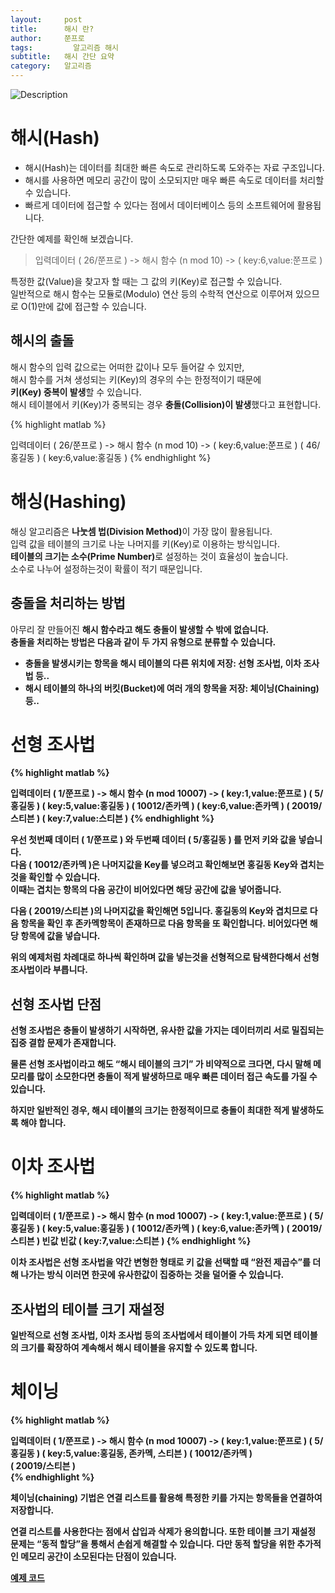 ```yaml
---
layout:     post
title:      해시 란?
author:     쭌프로
tags: 		  알고리즘 해시
subtitle:   해시 간단 요약
category:   알고리즘
---
```

<!-- Start Writing Below in Markdown -->


![Description](https://alalstjr.github.io/jjunpro.github.io/img/ag-bg.png)

# 해시(Hash)

  - 해시(Hash)는 데이터를 최대한 빠른 속도로 관리하도록 도와주는 자료 구조입니다. <br/>
  - 해시를 사용하면 메모리 공간이 많이 소모되지만 매우 빠른 속도로 데이터를 처리할 수 있습니다. <br/>
  - 빠르게 데이터에 접근할 수 있다는 점에서 데이터베이스 등의 소프트웨어에 활용됩니다.
  
간단한 예제를 확인해 보겠습니다.

> 입력데이터 ( 26/쭌프로 ) -> 해시 함수 (n mod 10) -> ( key:6,value:쭌프로 )

특정한 값(Value)을 찾고자 할 때는 그 값의 키(Key)로 접근할 수 있습니다. <br/>
일반적으로 해시 함수는 모듈로(Modulo) 연산 등의 수학적 연산으로 이루어져 있으므로 O(1)만에 값에 접근할 수 있습니다.

## 해시의 출돌

해시 함수의 입력 값으로는 어떠한 값이나 모두 들어갈 수 있지만, <br/>
해시 함수를 거쳐 생성되는 키(Key)의 경우의 수는 한정적이기 때문에 <br/>
<b>키(Key) 중복이 발생</b>할 수 있습니다. <br/>
해시 테이블에서 키(Key)가 중복되는 경우 <b>충돌(Collision)이 발생</b>했다고 표현합니다.

{% highlight matlab %}

  입력데이터 
  ( 26/쭌프로 ) -> 해시 함수 (n mod 10) -> ( key:6,value:쭌프로 )
  ( 46/홍길동 )                           ( key:6,value:홍길동 )
{% endhighlight %}

# 해싱(Hashing)

해싱 알고리즘은 <b>나눗셈 법(Division Method)</b>이 가장 많이 활용됩니다. <br/>
입력 값을 테이블의 크기로 나눈 나머지를 키(Key)로 이용하는 방식입니다. <br/>
<b>테이블의 크기는 소수(Prime Number)</b>로 설정하는 것이 효율성이 높습니다. <br/>
소수로 나누어 설정하는것이 확률이 적기 때문입니다.

## 충돌을 처리하는 방법

아무리 잘 만들어진 <b>해시 함수라고 해도 충돌이 발생할 수 밖에<b/> 없습니다. <br/>
충돌을 처리하는 방법은 다음과 같이 두 가지 유형으로 분류할 수 있습니다.
  
  - 충돌을 발생시키는 항목을 해시 <b>테이블의 다른 위치</b>에 저장: 선형 조사법, 이차 조사법 등..
  - 해시 테이블의 하나의 버킷(Bucket)에 <b>여러 개의 항목을 저장</b>: 체이닝(Chaining)등..

# 선형 조사법

{% highlight matlab %}

  입력데이터 
  ( 1/쭌프로 ) -> 해시 함수 (n mod 10007) -> ( key:1,value:쭌프로 )
  ( 5/홍길동 )                              ( key:5,value:홍길동 )
  ( 10012/존카멕 )                          ( key:6,value:존카멕 )
  ( 20019/스티븐 )                          ( key:7,value:스티븐 )
{% endhighlight %}

우선 첫번째 데이터 ( 1/쭌프로 ) 와 두번째 데이터 ( 5/홍길동 ) 를 먼저 키와 값을 넣습니다. <br/>
다음 ( 10012/존카멕 )은 나머지값을 Key를 넣으려고 확인해보면 홍길동 Key와 겹치는 것을 확인할 수 있습니다. <br/>
이때는 겹치는 항목의 다음 공간이 비어있다면 해당 공간에 값을 넣어줍니다.

다음 ( 20019/스티븐 )의 나머지값을 확인해면 5입니다.
홍길동의 Key와 겹치므로 다음 항목을 확인 후 존카멕항목이 존재하므로
다음 항목을 또 확인합니다. 비어있다면 해당 항목에 값을 넣습니다.

위의 예제처럼 차례대로 하나씩 확인하며 값을 넣는것을 
선형적으로 탐색한다해서 선형 조사법이라 부릅니다.

## 선형 조사법 단점

선형 조사법은 충돌이 발생하기 시작하면, 유사한 값을 가지는 데이터끼리 서로 밀집되는 <b>집중 결합<b/> 문제가 존재합니다.

물론 선형 조사법이라고 해도 <q>해시 테이블의 크기</q> 가 비약적으로 크다면, 
다시 말해 메모리를 많이 소모한다면 충돌이 적게 발생하므로 매우
빠른 데이터 접근 속도를 가질 수 있습니다.

하지만 일반적인 경우, 해시 테이블의 크기는 한정적이므로 충돌이 최대한 적게 발생하도록 해야 합니다.

# 이차 조사법 


{% highlight matlab %}

  입력데이터 
  ( 1/쭌프로 ) -> 해시 함수 (n mod 10007) -> ( key:1,value:쭌프로 )
  ( 5/홍길동 )                              ( key:5,value:홍길동 )
  ( 10012/존카멕 )                          ( key:6,value:존카멕 )
  ( 20019/스티븐 )                          빈값
                                           빈값
                                           ( key:7,value:스티븐 )
{% endhighlight %}

이차 조사법은 선형 조사법을 약간 변형한 형태로 키 값을 선택할 때 <q>완전 제곱수</q>를 더해 나가는 방식
이러면 한곳에 유사한값이 집중하는 것을 덜어줄 수 있습니다.

## 조사법의 테이블 크기 재설정

일반적으로 선형 조사법, 이차 조사법 등의 조사법에서 테이블이 가득 차게 되면 
테이블의 크기를 확장하여 계속해서 해시 테이블을 유지할 수 있도록 합니다.

# 체이닝

{% highlight matlab %}

  입력데이터 
  ( 1/쭌프로 ) -> 해시 함수 (n mod 10007) -> ( key:1,value:쭌프로 )
  ( 5/홍길동 )                              ( key:5,value:홍길동, 존카멕, 스티븐 )
  ( 10012/존카멕 )                         
  ( 20019/스티븐 )                          
{% endhighlight %}

체이닝(chaining) 기법은 연결 리스트를 활용해 특정한 키를 가지는 항목들을 연결하여 저장합니다.

연결 리스트를 사용한다는 점에서 삽입과 삭제가 용의합니다.
또한 테이블 크기 재설정 문제는 <q>동적 할당</q>을 통해서 손쉽게 해결할 수 있습니다.
다만 동적 할당을 위한 추가적인 메모리 공간이 소모된다는 단점이 있습니다.

<a href="https://github.com/alalstjr/C-Language/tree/master/Hash">예제 코드</a>

